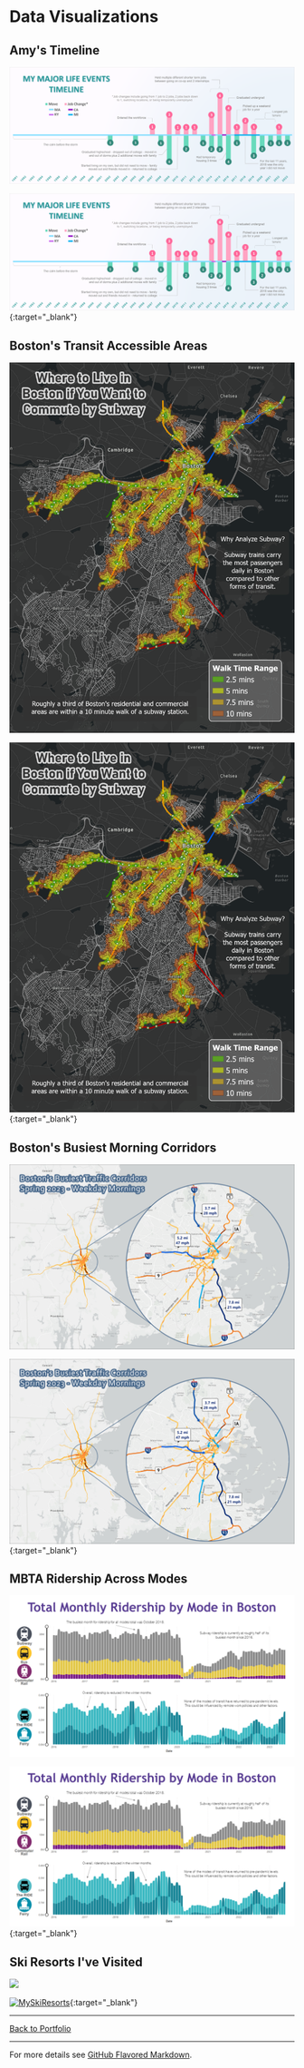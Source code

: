 <!-- ## This can be your internal website page / project page

**Project description:** Lorem ipsum dolor sit amet, consectetur adipiscing elit, sed do eiusmod tempor incididunt ut labore et dolore magna aliqua. Ut enim ad minim veniam, quis nostrud exercitation ullamco laboris nisi ut aliquip ex ea commodo consequat. Duis aute irure dolor in reprehenderit in voluptate velit esse cillum dolore eu fugiat nulla pariatur. Excepteur sint occaecat cupidatat non proident, sunt in culpa qui officia deserunt mollit anim id est laborum.

### 1. Suggest hypotheses about the causes of observed phenomena

Sed ut perspiciatis unde omnis iste natus error sit voluptatem accusantium doloremque laudantium, totam rem aperiam, eaque ipsa quae ab illo inventore veritatis et quasi architecto beatae vitae dicta sunt explicabo. 

```javascript
if (isAwesome){
  return true
}
```

### 2. Assess assumptions on which statistical inference will be based

```javascript
if (isAwesome){
  return true
}
```

### 3. Support the selection of appropriate statistical tools and techniques

<img src="images/dummy_thumbnail.jpg?raw=true"/>

### 4. Provide a basis for further data collection through surveys or experiments

Sed ut perspiciatis unde omnis iste natus error sit voluptatem accusantium doloremque laudantium, totam rem aperiam, eaque ipsa quae ab illo inventore veritatis et quasi architecto beatae vitae dicta sunt explicabo.  -->

# Data Visualizations

## Amy's Timeline
<img src="images/amys_timeline.png?raw=true"/>

[![amys_timeline](images/amys_timeline.png)](images/amys_timeline.png?raw=true){:target="_blank"}

## Boston's Transit Accessible Areas
<img src="images/Commute_Proj3_v4.png?raw=true"/>

[![Commute_Proj3_v4](images/Commute_Proj3_v4.png)](images/Commute_Proj3_v4.png?raw=true){:target="_blank"}

## Boston's Busiest Morning Corridors
<img src="images/BostonsCorridors_Proj3.png?raw=true"/>

[![BostonsCorridors_Proj3](images/BostonsCorridors_Proj3.png)](images/BostonsCorridors_Proj3.png?raw=true){:target="_blank"}

## MBTA Ridership Across Modes
<img src="images/MBTARidership_Proj3.png?raw=true"/>

[![MBTARidership_Proj3](images/MBTARidership_Proj3.png)](images/MBTARidership_Proj3.png?raw=true){:target="_blank"}

## Ski Resorts I've Visited
<img src="images/MySkiResorts.png?raw=true"/>

[![MySkiResorts](images/MySkiResorts.png)](images/MySkiResorts.png?raw=true){:target="_blank"}

---

[Back to Portfolio](/atibbetts)

---
For more details see [GitHub Flavored Markdown](https://guides.github.com/features/mastering-markdown/).
